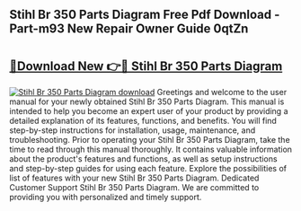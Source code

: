 ## Stihl Br 350 Parts Diagram Free Pdf Download - Part-m93 New Repair Owner Guide 0qtZn

# <h2><a href="http://dfne5v.blite.top/?on=Stihl+Br+350+Parts+Diagram">🔗Download New 👉🔴 Stihl Br 350 Parts Diagram</a></h2>

[![Stihl Br 350 Parts Diagram download](https://i.imgur.com/lujVjoI.png)](http://dfne5v.blite.top/?on=Stihl+Br+350+Parts+Diagram)
Greetings and welcome to the user manual for your newly obtained Stihl Br 350 Parts Diagram. This manual is intended to help you become an expert user of your product by providing a detailed explanation of its features, functions, and benefits. You will find step-by-step instructions for installation, usage, maintenance, and troubleshooting. Prior to operating your Stihl Br 350 Parts Diagram, take the time to read through this manual thoroughly. It contains valuable information about the product's features and functions, as well as setup instructions and step-by-step guides for using each feature. Explore the possibilities of list of features with your new Stihl Br 350 Parts Diagram. Dedicated Customer Support Stihl Br 350 Parts Diagram. We are committed to providing you with personalized and timely support.
